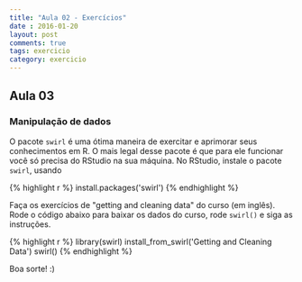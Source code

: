 ```yaml
---
title: "Aula 02 - Exercícios"
date : 2016-01-20
layout: post
comments: true
tags: exercicio
category: exercicio
---
```


<script>
  var toggle = function(i) {
  var mydiv = document.getElementById('q' + i);
  if (mydiv.style.display === 'block' || mydiv.style.display === '')
    mydiv.style.display = 'none';
  else
    mydiv.style.display = 'block'
  }
</script>

## Aula 03

### Manipulação de dados

O pacote `swirl` é uma ótima maneira de exercitar e aprimorar seus conhecimentos
em R. O mais legal desse pacote é que para ele funcionar você só precisa do 
RStudio na sua máquina. No RStudio, instale o pacote `swirl`, usando


{% highlight r %}
install.packages('swirl')
{% endhighlight %}

Faça os exercícios de "getting and cleaning data" do curso (em inglês). Rode
o código abaixo para baixar os dados do curso, rode `swirl()` e siga as 
instruções.


{% highlight r %}
library(swirl)
install_from_swirl('Getting and Cleaning Data')
swirl()
{% endhighlight %}

Boa sorte! :)

